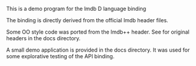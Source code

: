 This is a demo program for the lmdb D language binding

The binding is directly derived from the official lmdb header files.

Some OO style code was ported from the lmdb++ header. See for
original headers in the docs directory. 

A small demo application is provided in the docs directory. It was used
for some explorative testing of the API binding.
